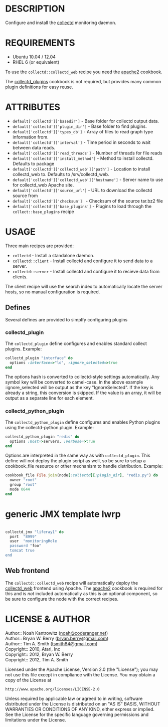 # DESCRIPTION #

Configure and install the [collectd](http://collectd.org/) monitoring daemon.

# REQUIREMENTS #

* Ubuntu 10.04 / 12.04
* RHEL 6 (or equivalent)

To use the `collectd::collectd_web` recipe you need the [apache2](https://github.com/opscode/cookbooks/tree/master/apache2) cookbook.

The [collectd_plugins](#) cookbook is not required, but provides many common plugin definitions for easy reuse.

# ATTRIBUTES #

* `default['collectd']['basedir']` - Base folder for collectd output data.
* `default['collectd']['plugin_dir']` - Base folder to find plugins.
* `default['collectd']['types_db']` - Array of files to read graph type information from.
* `default['collectd']['interval']` - Time period in seconds to wait between data reads.
* `default['collectd']['read_threads']` - Number of threads for file reads
* `default['collectd']['install_method']` - Method to install collectd.  Defaults to package
* `default['collectd']['collectd_web']['path']` - Location to install collectd_web to. Defaults to /srv/collectd_web.
* `default['collectd']['collectd_web']['hostname']` - Server name to use for collectd_web Apache site.
* `default['collectd']['source_url']` - URL to download the collectd source from
* `default['collectd']['checksum'] ` - Checksum of the source tar.bz2 file
* `default['collectd']['base_plugins']` - Plugins to load through the `collect::base_plugins` recipe

# USAGE #

Three main recipes are provided:

* `collectd` - Install a standalone daemon.
* `collectd::client` - Install collectd and configure it to send data to a server.
* `collectd::server` - Install collectd and configure it to recieve data from clients.

The client recipe will use the search index to automatically locate the server hosts, so no manual configuration is required.

## Defines ##

Several defines are provided to simplfy configuring plugins

### collectd_plugin ###

The `collectd_plugin` define configures and enables standard collect plugins. Example:

```ruby
collectd_plugin "interface" do
  options :interface=>"lo", :ignore_selected=>true
end
```

The options hash is converted to collectd-style settings automatically. Any symbol key will be converted to camel-case. In the above example :ignore_selected will be output as the
key "IgnoreSelected". If the key is already a string, this conversion is skipped. If the value is an array, it will be output as a separate line for each element.

### collectd_python_plugin ###

The `collectd_python_plugin` define configures and enables Python plugins using the collectd-python plugin. Example:

```ruby
collectd_python_plugin "redis" do
  options :host=>servers, :verbose=>true
end
```

Options are interpreted in the same way as with `collectd_plugin`. This define will not deploy the plugin script as well, so be sure to setup a cookbook_file resource
or other mechanism to handle distribution. Example:

```ruby
cookbook_file File.join(node[:collectd][:plugin_dir], "redis.py") do
  owner "root"
  group "root"
  mode 0644
end
```

# generic JMX template lwrp #


```ruby

collectd_jmx "liferay1" do
  port  "8999"
  user  "monitoringRole
  password "foo"
  tomcat true
end

```


## Web frontend ##

The `collectd::collectd_web` recipe will automatically deploy the [collectd_web](https://github.com/httpdss/collectd-web) frontend using Apache. The 
[apache2](https://github.com/opscode/cookbooks/tree/master/apache2) cookbook is required for this and is *not* included automatically as this is an optional
component, so be sure to configure the node with the correct recipes.

# LICENSE & AUTHOR #

Author:: Noah Kantrowitz (<noah@coderanger.net>)  
Author:: Bryan W. Berry (<bryan.berry@gmail.com>)  
Author:: Tim A. Smith (<tsmith84@gmail.com>)  
Copyright:: 2010, Atari, Inc  
Copyright:: 2012, Bryan W. Berry  
Copyright:: 2012, Tim A. Smith

Licensed under the Apache License, Version 2.0 (the "License");
you may not use this file except in compliance with the License.
You may obtain a copy of the License at

    http://www.apache.org/licenses/LICENSE-2.0

Unless required by applicable law or agreed to in writing, software
distributed under the License is distributed on an "AS IS" BASIS,
WITHOUT WARRANTIES OR CONDITIONS OF ANY KIND, either express or implied.
See the License for the specific language governing permissions and
limitations under the License.
